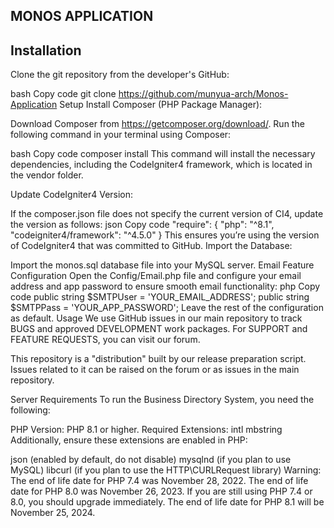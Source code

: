 ## MONOS APPLICATION
## Installation
Clone the git repository from the developer's GitHub:

bash
Copy code
git clone https://github.com/munyua-arch/Monos-Application
Setup
Install Composer (PHP Package Manager):

Download Composer from https://getcomposer.org/download/.
Run the following command in your terminal using Composer:

bash
Copy code
composer install
This command will install the necessary dependencies, including the CodeIgniter4 framework, which is located in the vendor folder.

Update CodeIgniter4 Version:

If the composer.json file does not specify the current version of CI4, update the version as follows:
json
Copy code
"require": {
    "php": "^8.1",
    "codeigniter4/framework": "^4.5.0"
}
This ensures you’re using the version of CodeIgniter4 that was committed to GitHub.
Import the Database:

Import the monos.sql database file into your MySQL server.
Email Feature Configuration
Open the Config/Email.php file and configure your email address and app password to ensure smooth email functionality:
php
Copy code
public string $SMTPUser = 'YOUR_EMAIL_ADDRESS';
public string $SMTPPass = 'YOUR_APP_PASSWORD';
Leave the rest of the configuration as default.
Usage
We use GitHub issues in our main repository to track BUGS and approved DEVELOPMENT work packages. For SUPPORT and FEATURE REQUESTS, you can visit our forum.

This repository is a "distribution" built by our release preparation script. Issues related to it can be raised on the forum or as issues in the main repository.

Server Requirements
To run the Business Directory System, you need the following:

PHP Version: PHP 8.1 or higher.
Required Extensions:
intl
mbstring
Additionally, ensure these extensions are enabled in PHP:

json (enabled by default, do not disable)
mysqlnd (if you plan to use MySQL)
libcurl (if you plan to use the HTTP\CURLRequest library)
Warning: The end of life date for PHP 7.4 was November 28, 2022. The end of life date for PHP 8.0 was November 26, 2023. If you are still using PHP 7.4 or 8.0, you should upgrade immediately. The end of life date for PHP 8.1 will be November 25, 2024.

